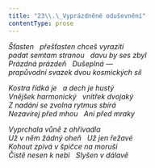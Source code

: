 ```yaml
---
title: "23\\.\_Vyprázdněné oduševnění"
contentType: prose
---
```


_Šťasten   přešťasten chceš vyraziti  
padat semtam stranou   davu by ses zbyl  
Prázdná prázdeň   Dušeplná —  
prapůvodní svazek dvou kosmických sil_

  

_Kostra řídká je   a dech je hustý  
Vnějšek harmonický   vnitřek dvojaký  
Z nadání se zvolna rytmus sbírá  
Nezavírej před mhou   Ani před mraky_

  

_Vyprchala vůně z ohřívadla  
Už v něm žádný oheň   Už jen řežavé  
Kohout zpívá v špičce na moruši  
Čistě nesen k nebi   Slyšen v dálavě_
